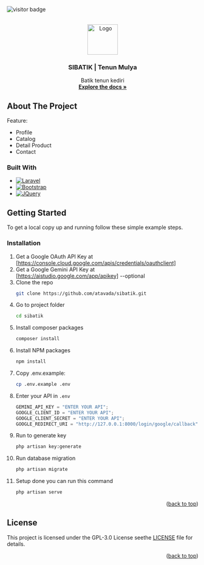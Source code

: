 ![visitor badge](https://visitor-badge.laobi.icu/badge?page_id=sibatik.visitor-badge)

<!-- PROJECT LOGO -->
<br />
<div align="center">
  <a href="https://github.com/atavada/sibatik">
    <img src="https://github.com/atavada/sibatik/blob/main/public/tenunmulya.png" alt="Logo" width="80" height="80">
  </a>

  <h3 align="center">SIBATIK | Tenun Mulya</h3>

  <p align="center">
    Batik tenun kediri
    <br />
    <a href="https://github.com/atavada/sibatik"><strong>Explore the docs »</strong></a>
    <br />
  </p>
</div>

<!-- ABOUT THE PROJECT -->

## About The Project

Feature:

-   Profile
-   Catalog
-   Detail Product
-   Contact

### Built With

-   [![Laravel][Laravel.com]][Laravel-url]
-   [![Bootstrap][Bootstrap.com]][Bootstrap-url]
-   [![JQuery][JQuery.com]][JQuery-url]

<!-- GETTING STARTED -->

## Getting Started

To get a local copy up and running follow these simple example steps.

### Installation

1. Get a Google OAuth API Key at [https://console.cloud.google.com/apis/credentials/oauthclient]
2. Get a Google Gemini API Key at [https://aistudio.google.com/app/apikey] --optional
3. Clone the repo
    ```sh
    git clone https://github.com/atavada/sibatik.git
    ```
4. Go to project folder
    ```sh
    cd sibatik
    ```
5. Install composer packages
    ```sh
    composer install
    ```
6. Install NPM packages
    ```sh
    npm install
    ```
7. Copy .env.example:
    ```sh
    cp .env.example .env
    ```
8. Enter your API in `.env`
    ```js
    GEMINI_API_KEY = "ENTER YOUR API";
    GOOGLE_CLIENT_ID = "ENTER YOUR API";
    GOOGLE_CLIENT_SECRET = "ENTER YOUR API";
    GOOGLE_REDIRECT_URI = "http://127.0.0.1:8000/login/google/callback";
    ```
9. Run to generate key
    ```sh
    php artisan key:generate
    ```
10. Run database migration
    ```sh
    php artisan migrate
    ```
11. Setup done you can run this command
    ```sh
    php artisan serve
    ```

<p align="right">(<a href="#readme-top">back to top</a>)</p>

<!-- LICENSE -->

## License

This project is licensed under the GPL-3.0 License seethe [LICENSE](LICENSE) file for details.

<p align="right">(<a href="#readme-top">back to top</a>)</p>

<!-- MARKDOWN LINKS & IMAGES -->
<!-- https://www.markdownguide.org/basic-syntax/#reference-style-links -->

[license-shield]: https://img.shields.io/github/license/othneildrew/Best-README-Template.svg?style=for-the-badge
[license-url]: https://github.com/othneildrew/Best-README-Template/blob/master/LICENSE.txt
[linkedin-shield]: https://img.shields.io/badge/-LinkedIn-black.svg?style=for-the-badge&logo=linkedin&colorB=555
[linkedin-url]: https://linkedin.com/in/othneildrew
[Next.js]: https://img.shields.io/badge/next.js-000000?style=for-the-badge&logo=nextdotjs&logoColor=white
[Next-url]: https://nextjs.org/
[React.js]: https://img.shields.io/badge/React-20232A?style=for-the-badge&logo=react&logoColor=61DAFB
[React-url]: https://reactjs.org/
[Vue.js]: https://img.shields.io/badge/Vue.js-35495E?style=for-the-badge&logo=vuedotjs&logoColor=4FC08D
[Vue-url]: https://vuejs.org/
[Angular.io]: https://img.shields.io/badge/Angular-DD0031?style=for-the-badge&logo=angular&logoColor=white
[Angular-url]: https://angular.io/
[Svelte.dev]: https://img.shields.io/badge/Svelte-4A4A55?style=for-the-badge&logo=svelte&logoColor=FF3E00
[Svelte-url]: https://svelte.dev/
[Laravel.com]: https://img.shields.io/badge/Laravel-FF2D20?style=for-the-badge&logo=laravel&logoColor=white
[Laravel-url]: https://laravel.com
[Bootstrap.com]: https://img.shields.io/badge/Bootstrap-563D7C?style=for-the-badge&logo=bootstrap&logoColor=white
[Bootstrap-url]: https://getbootstrap.com
[JQuery.com]: https://img.shields.io/badge/jQuery-0769AD?style=for-the-badge&logo=jquery&logoColor=white
[JQuery-url]: https://jquery.com
